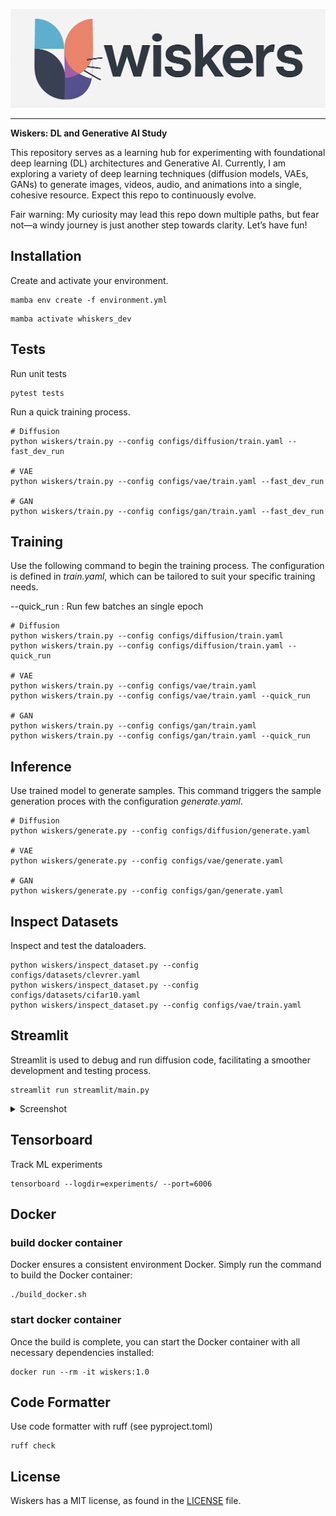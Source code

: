 
![PyTorch Logo](https://raw.githubusercontent.com/electricshadok/wiskers/refs/heads/main/docs/wiskers_logo.png)

--------------------------------------------------------------------------------


**Wiskers: DL and  Generative AI Study**


This repository serves as a learning hub for experimenting with foundational deep learning (DL) architectures and Generative AI. Currently, I am exploring a variety of deep learning techniques (diffusion models, VAEs, GANs) to generate images, videos, audio, and animations into a single, cohesive resource. Expect this repo to continuously evolve.

Fair warning: My curiosity may lead this repo down multiple paths, but fear not—a windy journey is just another step towards clarity. Let’s have fun!

## Installation

Create and activate your environment.
```
mamba env create -f environment.yml
```

```
mamba activate whiskers_dev
```

## Tests

Run unit tests

```
pytest tests
```

Run a quick training process.

```
# Diffusion
python wiskers/train.py --config configs/diffusion/train.yaml --fast_dev_run

# VAE
python wiskers/train.py --config configs/vae/train.yaml --fast_dev_run

# GAN
python wiskers/train.py --config configs/gan/train.yaml --fast_dev_run
```

## Training

Use the following command to begin the training process. The configuration is defined in *train.yaml*, which can be tailored to suit your specific training needs.

--quick_run : Run few batches an single epoch

```
# Diffusion
python wiskers/train.py --config configs/diffusion/train.yaml
python wiskers/train.py --config configs/diffusion/train.yaml --quick_run

# VAE
python wiskers/train.py --config configs/vae/train.yaml
python wiskers/train.py --config configs/vae/train.yaml --quick_run

# GAN
python wiskers/train.py --config configs/gan/train.yaml
python wiskers/train.py --config configs/gan/train.yaml --quick_run
```

## Inference

Use trained model to generate samples. This command triggers the sample generation proces with the configuration *generate.yaml*.

```
# Diffusion
python wiskers/generate.py --config configs/diffusion/generate.yaml

# VAE
python wiskers/generate.py --config configs/vae/generate.yaml

# GAN
python wiskers/generate.py --config configs/gan/generate.yaml
```

## Inspect Datasets

Inspect and test the dataloaders.

```
python wiskers/inspect_dataset.py --config configs/datasets/clevrer.yaml 
python wiskers/inspect_dataset.py --config configs/datasets/cifar10.yaml
python wiskers/inspect_dataset.py --config configs/vae/train.yaml
```

## Streamlit

Streamlit is used to debug and run diffusion code, facilitating a smoother development and testing process.

```
streamlit run streamlit/main.py
```

<details>
<summary>Screenshot</summary>
<p align="center"><img src="docs/app.png?raw=true"></p>
</details>


## Tensorboard

Track ML experiments

```
tensorboard --logdir=experiments/ --port=6006
```

## Docker

### build docker container

Docker ensures a consistent environment Docker. Simply run the command to build the Docker container:

```
./build_docker.sh
```

### start docker container
Once the build is complete, you can start the Docker container with all necessary dependencies installed:

```
docker run --rm -it wiskers:1.0
```

## Code Formatter
Use code formatter with ruff (see pyproject.toml)

```
ruff check
```


## License

Wiskers has a MIT license, as found in the [LICENSE](https://github.com/vincentbonnetai/wiskers/blob/main/LICENSE) file.
